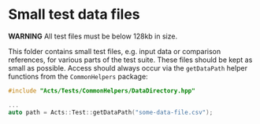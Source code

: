 # Small test data files

**WARNING** All test files must be below 128kb in size.

This folder contains small test files, e.g. input data or comparison
references, for various parts of the test suite. These files should be
kept as small as possible. Access should always occur via the `getDataPath`
helper functions from the `CommonHelpers` package:

```cpp
#include "Acts/Tests/CommonHelpers/DataDirectory.hpp"

...
auto path = Acts::Test::getDataPath("some-data-file.csv");
```